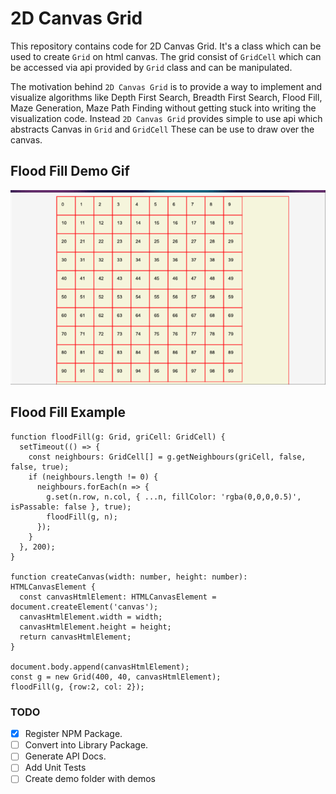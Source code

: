 # 2D Canvas Grid

This repository contains code for 2D Canvas Grid. It's a class which can be used to create `Grid` on html canvas. The grid consist of `GridCell` which can be accessed via api provided by `Grid` class and can be manipulated.

The motivation behind `2D Canvas Grid` is to provide a way to implement and visualize algorithms like Depth First Search, Breadth First Search, Flood Fill, Maze Generation, Maze Path Finding  without getting stuck into writing the visualization code. Instead `2D Canvas Grid` provides simple to use api which abstracts Canvas in `Grid` and `GridCell` These can be use to draw over the canvas.

## Flood Fill Demo Gif

![alt text](https://raw.githubusercontent.com/hassam7/javascript-canvas-grid/master/flood-fill.gif)

## Flood Fill Example
```
function floodFill(g: Grid, griCell: GridCell) {
  setTimeout(() => {
    const neighbours: GridCell[] = g.getNeighbours(griCell, false, false, true);
    if (neighbours.length != 0) {
      neighbours.forEach(n => {
        g.set(n.row, n.col, { ...n, fillColor: 'rgba(0,0,0,0.5)', isPassable: false }, true);
        floodFill(g, n);
      });
    }
  }, 200);
}

function createCanvas(width: number, height: number): HTMLCanvasElement {
  const canvasHtmlElement: HTMLCanvasElement = document.createElement('canvas');
  canvasHtmlElement.width = width;
  canvasHtmlElement.height = height;
  return canvasHtmlElement;
}

document.body.append(canvasHtmlElement);
const g = new Grid(400, 40, canvasHtmlElement);
floodFill(g, {row:2, col: 2});
```

### TODO

- [x] Register NPM Package.
- [ ] Convert into Library Package.
- [ ] Generate API Docs.
- [ ] Add Unit Tests
- [ ] Create demo folder with demos